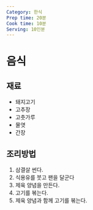 ```yaml
---
Category: 한식
Prep time: 20분
Cook time: 10분
Serving: 10인분
---
```


# 음식

## 재료
 * 돼지고기
 * 고추장
 * 고춧가루
 * 물엿
 * 간장

## 조리방법
1. 삼결살 썬다.
2. 식용유를 붓고 팬을 달군다
3. 제육 양념을 만든다.
4. 고기를 볶는다.
5. 제육 양념과 함께 고기를 볶는다.